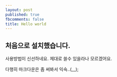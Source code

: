 ```yaml
---
layout: post
published: true
fbcomments: false
title: Hello world
---
```

## 처음으로 설치했습니다.

사용방법이 신선하네요. 제대로 쓸수 있을라나 모르겠어요.

다행히 마크다운은 좀 써봐서 익숙..(__);
